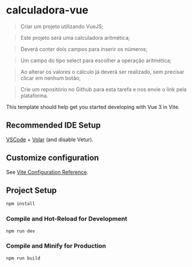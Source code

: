 # calculadora-vue

> Criar um projeto utilizando VueJS;

> Este projeto será uma calculadora aritmética;

> Deverá conter dois campos para inserir os números;

> Um campo do tipo select para escolher a operação aritmética;

> Ao alterar os valores o cálculo já deverá ser realizado, sem precisar clicar em nenhum botão;

> Crie um repositório no Github para esta tarefa e nos envie o link pela plataforma. 

This template should help get you started developing with Vue 3 in Vite.

## Recommended IDE Setup

[VSCode](https://code.visualstudio.com/) + [Volar](https://marketplace.visualstudio.com/items?itemName=Vue.volar) (and disable Vetur).

## Customize configuration

See [Vite Configuration Reference](https://vitejs.dev/config/).

## Project Setup

```sh
npm install
```

### Compile and Hot-Reload for Development

```sh
npm run dev
```

### Compile and Minify for Production

```sh
npm run build
```
